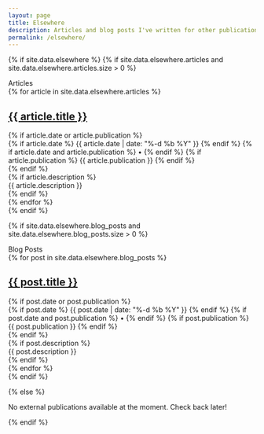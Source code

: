```yaml
---
layout: page
title: Elsewhere
description: Articles and blog posts I've written for other publications
permalink: /elsewhere/
---
```


{% if site.data.elsewhere %}
{% if site.data.elsewhere.articles and site.data.elsewhere.articles.size > 0 %}
<div class="mb-12">
  <div class="flex justify-start mb-6">
    <div class="text-sm uppercase w-60">Articles</div>
    <div class="w-full">
      <span class="inline-block w-full h-px mb-1 bg-gray-200 dark:bg-gray-800"></span>
    </div>
  </div>
  
  <div class="space-y-8">
    {% for article in site.data.elsewhere.articles %}
    <div class="border-b border-gray-100 dark:border-gray-800 pb-6 last:border-b-0">
      <div class="mb-3">
        <h2 class="text-2xl leading-tight mb-2">
          <a href="{{ article.url }}" target="_blank" rel="noopener noreferrer" class="text-black dark:text-gray-100 no-underline hover:text-primary dark:hover:text-primary">
            {{ article.title }}
          </a>
        </h2>
        {% if article.date or article.publication %}
        <div class="text-sm text-gray-500 dark:text-gray-400">
          {% if article.date %}
          <time datetime="{{ article.date | date_to_xmlschema }}">
            {{ article.date | date: "%-d %b %Y" }}
          </time>
          {% endif %}
          {% if article.date and article.publication %} • {% endif %}
          {% if article.publication %}
          <span class="font-medium">{{ article.publication }}</span>
          {% endif %}
        </div>
        {% endif %}
      </div>
      {% if article.description %}
      <div class="text-gray-700 dark:text-gray-300 leading-relaxed">
        {{ article.description }}
      </div>
      {% endif %}
    </div>
    {% endfor %}
  </div>
</div>
{% endif %}

{% if site.data.elsewhere.blog_posts and site.data.elsewhere.blog_posts.size > 0 %}
<div class="mb-12">
  <div class="flex justify-start mb-6">
    <div class="text-sm uppercase w-60">Blog Posts</div>
    <div class="w-full">
      <span class="inline-block w-full h-px mb-1 bg-gray-200 dark:bg-gray-800"></span>
    </div>
  </div>
  
  <div class="space-y-8">
    {% for post in site.data.elsewhere.blog_posts %}
    <div class="border-b border-gray-100 dark:border-gray-800 pb-6 last:border-b-0">
      <div class="mb-3">
        <h2 class="text-2xl leading-tight mb-2">
          <a href="{{ post.url }}" target="_blank" rel="noopener noreferrer" class="text-black dark:text-gray-100 no-underline hover:text-primary dark:hover:text-primary">
            {{ post.title }}
          </a>
        </h2>
        {% if post.date or post.publication %}
        <div class="text-sm text-gray-500 dark:text-gray-400">
          {% if post.date %}
          <time datetime="{{ post.date | date_to_xmlschema }}">
            {{ post.date | date: "%-d %b %Y" }}
          </time>
          {% endif %}
          {% if post.date and post.publication %} • {% endif %}
          {% if post.publication %}
          <span class="font-medium">{{ post.publication }}</span>
          {% endif %}
        </div>
        {% endif %}
      </div>
      {% if post.description %}
      <div class="text-gray-700 dark:text-gray-300 leading-relaxed">
        {{ post.description }}
      </div>
      {% endif %}
    </div>
    {% endfor %}
  </div>
</div>
{% endif %}

{% else %}
<div class="mt-8 p-6 bg-gray-50 dark:bg-gray-900 rounded-lg">
  <p class="text-gray-600 dark:text-gray-400">
    No external publications available at the moment. Check back later!
  </p>
</div>
{% endif %}